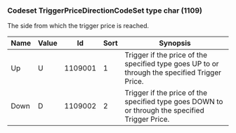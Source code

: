### Codeset TriggerPriceDirectionCodeSet type char (1109)

The side from which the trigger price is reached.

| Name | Value | Id      | Sort | Synopsis                                                                                        |
|------|-------|---------|------|-------------------------------------------------------------------------------------------------|
| Up   | U     | 1109001 | 1    | Trigger if the price of the specified type goes UP to or through the specified Trigger Price.   |
| Down | D     | 1109002 | 2    | Trigger if the price of the specified type goes DOWN to or through the specified Trigger Price. |

